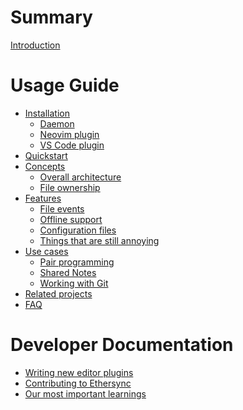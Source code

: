# Summary

[Introduction](introduction.md)

# Usage Guide

- [Installation](installation.md)
    - [Daemon](daemon.md)
    - [Neovim plugin](neovim.md)
    - [VS Code plugin]()
- [Quickstart](quickstart.md)
- [Concepts]()
    - [Overall architecture](architecture.md)
    - [File ownership](file-ownership.md)
- [Features]()
    - [File events](file-events.md)
    - [Offline support](offline-support.md)
    - [Configuration files](configuration.md)
    - [Things that are still annoying](workarounds.md)
- [Use cases]()
    - [Pair programming](pair-programming.md)
    - [Shared Notes](shared-notes.md)
    - [Working with Git](git-integration.md)
- [Related projects](related-projects.md)
- [FAQ](faq.md)

# Developer Documentation

- [Writing new editor plugins](editor-plugin-dev-guide.md)
- [Contributing to Ethersync]()
- [Our most important learnings](learn-from-us.md)
